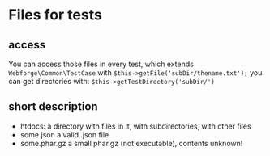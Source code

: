 # Files for tests

## access
You can access those files in every test, which extends `Webforge\Common\TestCase` with `$this->getFile('subDir/thename.txt');`
you can get directories with: `$this->getTestDirectory('subDir/')`

## short description

- htdocs: a directory with files in it, with subdirectories, with other files
- some.json a valid .json file
- some.phar.gz a small phar.gz (not executable), contents unknown!